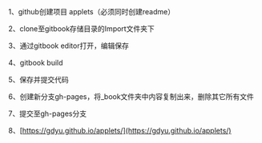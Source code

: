 1、github创建项目 applets（必须同时创建readme）

2、clone至gitbook存储目录的Import文件夹下

3、通过gitbook editor打开，编辑保存

4、gitbook build

5、保存并提交代码

6、创建新分支gh-pages，将\_book文件夹中内容复制出来，删除其它所有文件

7、提交至gh-pages分支

8、[https://gdyu.github.io/applets/](https://gdyu.github.io/applets/)

